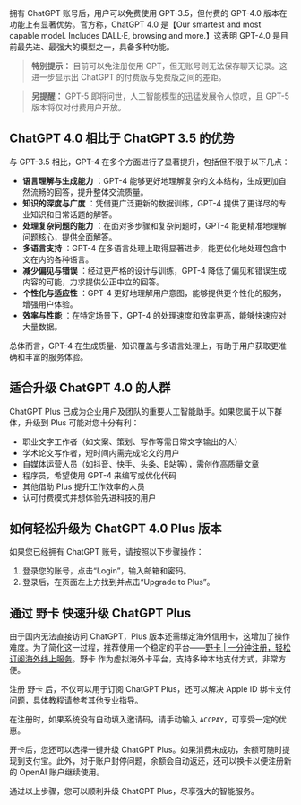 拥有 ChatGPT 账号后，用户可以免费使用 GPT-3.5，但付费的 GPT-4.0 版本在功能上有显著优势。官方称，ChatGPT 4.0 是【Our smartest and most capable model. Includes DALL·E, browsing and more.】这表明 GPT-4.0 是目前最先进、最强大的模型之一，具备多种功能。

> **特别提示：** 目前可以免注册使用 GPT，但无账号则无法保存聊天记录。这进一步显示出 ChatGPT 的付费版与免费版之间的差距。

> **另提醒：** GPT-5 即将问世，人工智能模型的迅猛发展令人惊叹，且 GPT-5 版本将仅对付费用户开放。

## ChatGPT 4.0 相比于 ChatGPT 3.5 的优势

与 GPT-3.5 相比，GPT-4 在多个方面进行了显著提升，包括但不限于以下几点：

- **语言理解与生成能力** ：GPT-4 能够更好地理解复杂的文本结构，生成更加自然流畅的回答，提升整体交流质量。
- **知识的深度与广度** ：凭借更广泛更新的数据训练，GPT-4 提供了更详尽的专业知识和日常话题的解答。
- **处理复杂问题的能力** ：在面对多步骤和复杂问题时，GPT-4 能更精准地理解问题核心，提供全面解答。
- **多语言支持** ：GPT-4 在多语言处理上取得显著进步，能更优化地处理包含中文在内的各种语言。
- **减少偏见与错误** ：经过更严格的设计与训练，GPT-4 降低了偏见和错误生成内容的可能，力求提供公正中立的回答。
- **个性化与适应性** ：GPT-4 更好地理解用户意图，能够提供更个性化的服务，增强用户体验。
- **效率与性能** ：在特定场景下，GPT-4 的处理速度和效率更高，能够快速应对大量数据。

总体而言，GPT-4 在生成质量、知识覆盖与多语言处理上，有助于用户获取更准确和丰富的服务体验。

## 适合升级 ChatGPT 4.0 的人群

ChatGPT Plus 已成为企业用户及团队的重要人工智能助手。如果您属于以下群体，升级到 Plus 可能对您十分有利：

- 职业文字工作者（如文案、策划、写作等需日常文字输出的人）
- 学术论文写作者，短时间内需完成论文的用户 
- 自媒体运营人员（如抖音、快手、头条、B站等），需创作高质量文章
- 程序员，希望使用 GPT-4 来编写或优化代码
- 其他借助 Plus 提升工作效率的人员 
- 认可付费模式并想体验先进科技的用户 

## 如何轻松升级为 ChatGPT 4.0 Plus 版本

如果您已经拥有 ChatGPT 账号，请按照以下步骤操作：

1. 登录您的账号，点击“Login”，输入邮箱和密码。
2. 登录后，在页面左上方找到并点击“Upgrade to Plus”。

## 通过 野卡 快速升级 ChatGPT Plus

由于国内无法直接访问 ChatGPT，Plus 版本还需绑定海外信用卡，这增加了操作难度。为了简化这一过程，推荐使用一个稳定的平台——[野卡 | 一分钟注册，轻松订阅海外线上服务](https://bit.ly/bewildcard)。野卡 作为虚拟海外卡平台，支持多种本地支付方式，非常方便。

注册 野卡 后，不仅可以用于订阅 ChatGPT Plus，还可以解决 Apple ID 绑卡支付问题，具体教程请参考其他专业指导。

在注册时，如果系统没有自动填入邀请码，请手动输入 `ACCPAY`，可享受一定的优惠。

开卡后，您还可以选择一键升级 ChatGPT Plus。如果消费未成功，余额可随时提现到支付宝。此外，对于账户封停问题，余额会自动返还，还可以换卡以便注册新的 OpenAI 账户继续使用。

通过以上步骤，您可以顺利升级 ChatGPT Plus，尽享强大的智能服务。